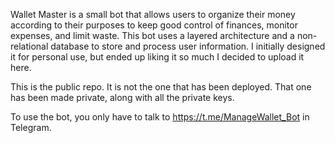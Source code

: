 Wallet Master is a small bot that allows users to organize their money according to their purposes to keep good control of finances, monitor expenses, and limit waste. This bot uses a layered architecture and a non-relational database to store and process user information. I initially designed it for personal use, but ended up liking it so much I decided to upload it here.

This is the public repo. It is not the one that has been deployed. That one has been made private, along with all the private keys.

To use the bot, you only have to talk to https://t.me/ManageWallet_Bot in Telegram.
